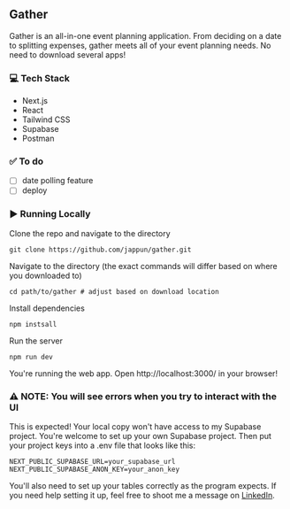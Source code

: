 ## Gather
Gather is an all-in-one event planning application. From deciding on a date to splitting expenses, gather meets all of your event planning needs. No need to download several apps! 

### 💻 Tech Stack
- Next.js
- React
- Tailwind CSS
- Supabase
- Postman

### ✅ To do
- [ ] date polling feature
- [ ] deploy

### ▶️ Running Locally
Clone the repo and navigate to the directory
```
git clone https://github.com/jappun/gather.git
```
Navigate to the directory (the exact commands will differ based on where you downloaded to)
```
cd path/to/gather # adjust based on download location
```
Install dependencies
```
npm instsall
```
Run the server
```
npm run dev
````
You're running the web app. Open http://localhost:3000/ in your browser! 

### ⚠️ NOTE: You will see errors when you try to interact with the UI
This is expected! Your local copy won't have access to my Supabase project. You're welcome to set up your own Supabase project. Then put your project keys into a .env file that  looks like this:
```
NEXT_PUBLIC_SUPABASE_URL=your_supabase_url
NEXT_PUBLIC_SUPABASE_ANON_KEY=your_anon_key
```
You'll also need to set up your tables correctly as the program expects. If you need help setting it up, feel free to shoot me a message on [LinkedIn](www.linkedin.com/in/jappun).

